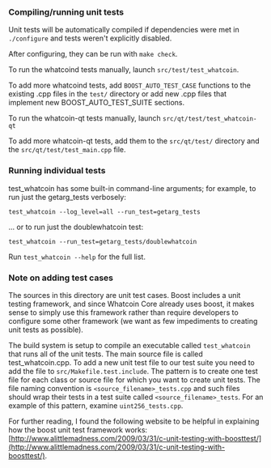 ### Compiling/running unit tests

Unit tests will be automatically compiled if dependencies were met in `./configure`
and tests weren't explicitly disabled.

After configuring, they can be run with `make check`.

To run the whatcoind tests manually, launch `src/test/test_whatcoin`.

To add more whatcoind tests, add `BOOST_AUTO_TEST_CASE` functions to the existing
.cpp files in the `test/` directory or add new .cpp files that
implement new BOOST_AUTO_TEST_SUITE sections.

To run the whatcoin-qt tests manually, launch `src/qt/test/test_whatcoin-qt`

To add more whatcoin-qt tests, add them to the `src/qt/test/` directory and
the `src/qt/test/test_main.cpp` file.

### Running individual tests

test_whatcoin has some built-in command-line arguments; for
example, to run just the getarg_tests verbosely:

    test_whatcoin --log_level=all --run_test=getarg_tests

... or to run just the doublewhatcoin test:

    test_whatcoin --run_test=getarg_tests/doublewhatcoin

Run `test_whatcoin --help` for the full list.

### Note on adding test cases

The sources in this directory are unit test cases.  Boost includes a
unit testing framework, and since Whatcoin Core already uses boost, it makes
sense to simply use this framework rather than require developers to
configure some other framework (we want as few impediments to creating
unit tests as possible).

The build system is setup to compile an executable called `test_whatcoin`
that runs all of the unit tests.  The main source file is called
test_whatcoin.cpp. To add a new unit test file to our test suite you need
to add the file to `src/Makefile.test.include`. The pattern is to create 
one test file for each class or source file for which you want to create 
unit tests.  The file naming convention is `<source_filename>_tests.cpp` 
and such files should wrap their tests in a test suite 
called `<source_filename>_tests`. For an example of this pattern, 
examine `uint256_tests.cpp`.

For further reading, I found the following website to be helpful in
explaining how the boost unit test framework works:
[http://www.alittlemadness.com/2009/03/31/c-unit-testing-with-boosttest/](http://www.alittlemadness.com/2009/03/31/c-unit-testing-with-boosttest/).

